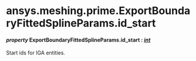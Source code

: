 <a id="ansys-meshing-prime-exportboundaryfittedsplineparams-id-start"></a>

# ansys.meshing.prime.ExportBoundaryFittedSplineParams.id_start

<a id="ansys.meshing.prime.ExportBoundaryFittedSplineParams.id_start"></a>

#### *property* ExportBoundaryFittedSplineParams.id_start *: [int](https://docs.python.org/3.11/library/functions.html#int)*

Start ids for IGA entities.

<!-- !! processed by numpydoc !! -->
